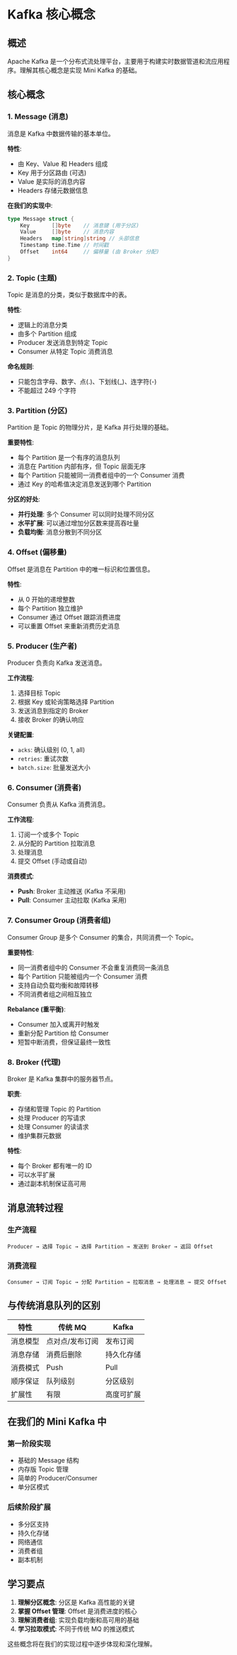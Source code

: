 # Kafka 核心概念

## 概述
Apache Kafka 是一个分布式流处理平台，主要用于构建实时数据管道和流应用程序。理解其核心概念是实现 Mini Kafka 的基础。

## 核心概念

### 1. Message (消息)
消息是 Kafka 中数据传输的基本单位。

**特性**:
- 由 Key、Value 和 Headers 组成
- Key 用于分区路由 (可选)
- Value 是实际的消息内容
- Headers 存储元数据信息

**在我们的实现中**:
```go
type Message struct {
    Key       []byte    // 消息键 (用于分区)
    Value     []byte    // 消息内容
    Headers   map[string]string // 头部信息
    Timestamp time.Time // 时间戳
    Offset    int64     // 偏移量 (由 Broker 分配)
}
```

### 2. Topic (主题)
Topic 是消息的分类，类似于数据库中的表。

**特性**:
- 逻辑上的消息分类
- 由多个 Partition 组成
- Producer 发送消息到特定 Topic
- Consumer 从特定 Topic 消费消息

**命名规则**:
- 只能包含字母、数字、点(.)、下划线(_)、连字符(-)
- 不能超过 249 个字符

### 3. Partition (分区)
Partition 是 Topic 的物理分片，是 Kafka 并行处理的基础。

**重要特性**:
- 每个 Partition 是一个有序的消息队列
- 消息在 Partition 内部有序，但 Topic 层面无序
- 每个 Partition 只能被同一消费者组中的一个 Consumer 消费
- 通过 Key 的哈希值决定消息发送到哪个 Partition

**分区的好处**:
- **并行处理**: 多个 Consumer 可以同时处理不同分区
- **水平扩展**: 可以通过增加分区数来提高吞吐量
- **负载均衡**: 消息分散到不同分区

### 4. Offset (偏移量)
Offset 是消息在 Partition 中的唯一标识和位置信息。

**特性**:
- 从 0 开始的递增整数
- 每个 Partition 独立维护
- Consumer 通过 Offset 跟踪消费进度
- 可以重置 Offset 来重新消费历史消息

### 5. Producer (生产者)
Producer 负责向 Kafka 发送消息。

**工作流程**:
1. 选择目标 Topic
2. 根据 Key 或轮询策略选择 Partition
3. 发送消息到指定的 Broker
4. 接收 Broker 的确认响应

**关键配置**:
- `acks`: 确认级别 (0, 1, all)
- `retries`: 重试次数
- `batch.size`: 批量发送大小

### 6. Consumer (消费者)
Consumer 负责从 Kafka 消费消息。

**工作流程**:
1. 订阅一个或多个 Topic
2. 从分配的 Partition 拉取消息
3. 处理消息
4. 提交 Offset (手动或自动)

**消费模式**:
- **Push**: Broker 主动推送 (Kafka 不采用)
- **Pull**: Consumer 主动拉取 (Kafka 采用)

### 7. Consumer Group (消费者组)
Consumer Group 是多个 Consumer 的集合，共同消费一个 Topic。

**重要特性**:
- 同一消费者组中的 Consumer 不会重复消费同一条消息
- 每个 Partition 只能被组内一个 Consumer 消费
- 支持自动负载均衡和故障转移
- 不同消费者组之间相互独立

**Rebalance (重平衡)**:
- Consumer 加入或离开时触发
- 重新分配 Partition 给 Consumer
- 短暂中断消费，但保证最终一致性

### 8. Broker (代理)
Broker 是 Kafka 集群中的服务器节点。

**职责**:
- 存储和管理 Topic 的 Partition
- 处理 Producer 的写请求
- 处理 Consumer 的读请求
- 维护集群元数据

**特性**:
- 每个 Broker 都有唯一的 ID
- 可以水平扩展
- 通过副本机制保证高可用

## 消息流转过程

### 生产流程
```
Producer → 选择 Topic → 选择 Partition → 发送到 Broker → 返回 Offset
```

### 消费流程  
```
Consumer → 订阅 Topic → 分配 Partition → 拉取消息 → 处理消息 → 提交 Offset
```

## 与传统消息队列的区别

| 特性 | 传统 MQ | Kafka |
|------|---------|--------|
| 消息模型 | 点对点/发布订阅 | 发布订阅 |
| 消息存储 | 消费后删除 | 持久化存储 |
| 消费模式 | Push | Pull |
| 顺序保证 | 队列级别 | 分区级别 |
| 扩展性 | 有限 | 高度可扩展 |

## 在我们的 Mini Kafka 中

### 第一阶段实现
- 基础的 Message 结构
- 内存版 Topic 管理
- 简单的 Producer/Consumer
- 单分区模式

### 后续阶段扩展
- 多分区支持
- 持久化存储
- 网络通信
- 消费者组
- 副本机制

## 学习要点

1. **理解分区概念**: 分区是 Kafka 高性能的关键
2. **掌握 Offset 管理**: Offset 是消费进度的核心
3. **理解消费者组**: 实现负载均衡和高可用的基础
4. **学习拉取模式**: 不同于传统 MQ 的推送模式

这些概念将在我们的实现过程中逐步体现和深化理解。
